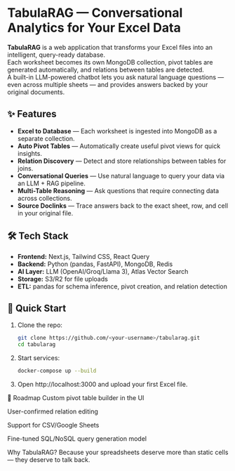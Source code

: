 # TabulaRAG — Conversational Analytics for Your Excel Data

**TabulaRAG** is a web application that transforms your Excel files into an intelligent, query-ready database.  
Each worksheet becomes its own MongoDB collection, pivot tables are generated automatically, and relations between tables are detected.  
A built-in LLM-powered chatbot lets you ask natural language questions — even across multiple sheets — and provides answers backed by your original documents.

## ✨ Features
- **Excel to Database** — Each worksheet is ingested into MongoDB as a separate collection.
- **Auto Pivot Tables** — Automatically create useful pivot views for quick insights.
- **Relation Discovery** — Detect and store relationships between tables for joins.
- **Conversational Queries** — Use natural language to query your data via an LLM + RAG pipeline.
- **Multi-Table Reasoning** — Ask questions that require connecting data across collections.
- **Source Doclinks** — Trace answers back to the exact sheet, row, and cell in your original file.

## 🛠 Tech Stack
- **Frontend:** Next.js, Tailwind CSS, React Query
- **Backend:** Python (pandas, FastAPI), MongoDB, Redis
- **AI Layer:** LLM (OpenAI/Groq/Llama 3), Atlas Vector Search
- **Storage:** S3/R2 for file uploads
- **ETL:** pandas for schema inference, pivot creation, and relation detection

## 🚀 Quick Start
1. Clone the repo:
   ```bash
   git clone https://github.com/<your-username>/tabularag.git
   cd tabularag
   ```
2. Start services:
   ```bash
   docker-compose up --build
   ```
3. Open http://localhost:3000 and upload your first Excel file.

📌 Roadmap
 Custom pivot table builder in the UI

 User-confirmed relation editing

 Support for CSV/Google Sheets

 Fine-tuned SQL/NoSQL query generation model

Why TabulaRAG?
Because your spreadsheets deserve more than static cells — they deserve to talk back.
